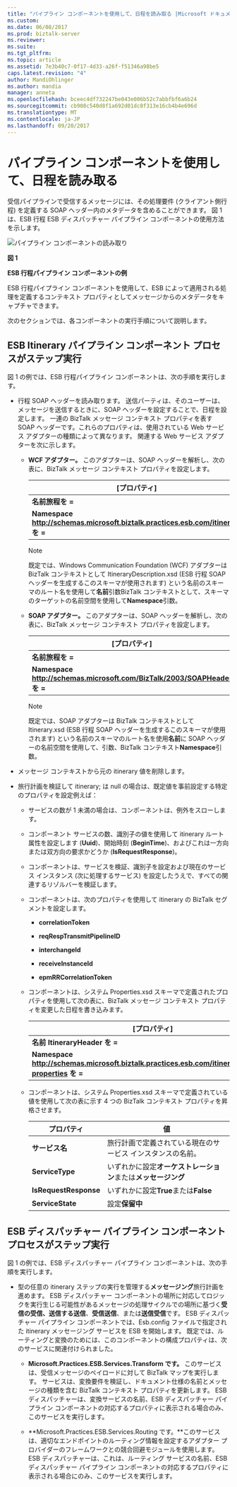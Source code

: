```yaml
---
title: "パイプライン コンポーネントを使用して、日程を読み取る |Microsoft ドキュメント"
ms.custom: 
ms.date: 06/08/2017
ms.prod: biztalk-server
ms.reviewer: 
ms.suite: 
ms.tgt_pltfrm: 
ms.topic: article
ms.assetid: 7e3b40c7-0f17-4d33-a26f-f51346a98be5
caps.latest.revision: "4"
author: MandiOhlinger
ms.author: mandia
manager: anneta
ms.openlocfilehash: bceec4df732247be043e006b52c7abbfbf6a6b24
ms.sourcegitcommit: cb908c540d8f1a692d01dc8f313e16cb4b4e696d
ms.translationtype: MT
ms.contentlocale: ja-JP
ms.lasthandoff: 09/20/2017
---
```

# <a name="using-a-pipeline-component-to-read-an-itinerary"></a>パイプライン コンポーネントを使用して、日程を読み取る
受信パイプラインで受信するメッセージには、その処理要件 (クライアント側行程) を定義する SOAP ヘッダー内のメタデータを含めることができます。 図 1 は、ESB 行程 ESB ディスパッチャー パイプライン コンポーネントの使用方法を示します。  
  
 ![パイプライン コンポーネントの読み取り](../esb-toolkit/media/ch4-pipelinecomponentread.gif "Ch4 PipelineComponentRead")  
  
 **図 1**  
  
 **ESB 行程パイプライン コンポーネントの例**  
  
 ESB 行程パイプライン コンポーネントを使用して、ESB によって適用される処理を定義するコンテキスト プロパティとしてメッセージからのメタデータをキャプチャできます。  
  
 次のセクションでは、各コンポーネントの実行手順について説明します。  
  
## <a name="esb-itinerary-pipeline-component-process-steps"></a>ESB Itinerary パイプライン コンポーネント プロセスがステップ実行  
 図 1 の例では、ESB 行程パイプライン コンポーネントは、次の手順を実行します。  
  
-   行程 SOAP ヘッダーを読み取ります。 送信パーティは、そのユーザーは、メッセージを送信するときに、SOAP ヘッダーを設定することで、日程を設定します。 一連の BizTalk メッセージ コンテキスト プロパティを表す SOAP ヘッダーです。これらのプロパティは、使用されている Web サービス アダプターの種類によって異なります。 関連する Web サービス アダプターを次に示します。  
  
    -   **WCF アダプター。** このアダプターは、SOAP ヘッダーを解析し、次の表に、BizTalk メッセージ コンテキスト プロパティを設定します。  
  
        |[プロパティ]|  
        |----------------|  
        |**名前旅程を =**|  
        |**Namespace http://schemas.microsoft.biztalk.practices.esb.com/itinerary を =**|  
  
        > [!NOTE]
        >  既定では、Windows Communication Foundation (WCF) アダプターは BizTalk コンテキストとして ItineraryDescription.xsd (ESB 行程 SOAP ヘッダーを生成するこのスキーマが使用されます) という名前のスキーマのルート名を使用して**名前**引数BizTalk コンテキストとして、スキーマのターゲットの名前空間を使用して**Namespace**引数。  
  
    -   **SOAP アダプター。** このアダプターは、SOAP ヘッダーを解析し、次の表に、BizTalk メッセージ コンテキスト プロパティを設定します。  
  
        |[プロパティ]|  
        |----------------|  
        |**名前旅程を =**|  
        |**Namespace http://schemas.microsoft.com/BizTalk/2003/SOAPHeader を =**|  
  
        > [!NOTE]
        >  既定では、SOAP アダプターは BizTalk コンテキストとして Itinerary.xsd (ESB 行程 SOAP ヘッダーを生成するこのスキーマが使用されます) という名前のスキーマのルート名を使用**名前**に SOAP ヘッダーの名前空間を使用して、引数、BizTalk コンテキスト**Namespace**引数。  
  
-   メッセージ コンテキストから元の itinerary 値を削除します。  
  
-   旅行計画を検証して itinerary; は null の場合は、既定値を事前設定する特定のプロパティを設定例えば：  
  
    -   サービスの数が 1 未満の場合は、コンポーネントは、例外をスローします。  
  
    -   コンポーネント サービスの数、識別子の値を使用して itinerary ルート属性を設定します (**Uuid**)、開始時刻 (**BeginTime**)、およびこれは一方向または双方向の要求かどうか (**IsRequestResponse**)。  
  
    -   コンポーネントは、サービスを検証、識別子を設定および現在のサービス インスタンス (次に処理するサービス) を設定したうえで、すべての関連するリゾルバーを検証します。  
  
    -   コンポーネントは、次のプロパティを使用して itinerary の BizTalk セグメントを設定します。  
  
        -   **correlationToken**  
  
        -   **reqRespTransmitPipelineID**  
  
        -   **interchangeId**  
  
        -   **receiveInstanceId**  
  
        -   **epmRRCorrelationToken**  
  
    -   コンポーネントは、システム Properties.xsd スキーマで定義されたプロパティを使用して次の表に、BizTalk メッセージ コンテキスト プロパティを変更した日程を書き込みます。  
  
        |[プロパティ]|  
        |----------------|  
        |**名前 ItineraryHeader を =**|  
        |**Namespace http://schemas.microsoft.biztalk.practices.esb.com/itinerary/system-properties を =**|  
  
    -   コンポーネントは、システム Properties.xsd スキーマで定義されている値を使用して次の表に示す 4 つの BizTalk コンテキスト プロパティを昇格させます。  
  
        |プロパティ|値|  
        |--------------|-----------|  
        |**サービス名**|旅行計画で定義されている現在のサービス インスタンスの名前。|  
        |**ServiceType**|いずれかに設定**オーケストレーション**または**メッセージング**|  
        |**IsRequestResponse**|いずれかに設定**True**または**False**|  
        |**ServiceState**|設定**保留中**|  
  
## <a name="esb-dispatcher-pipeline-component-process-steps"></a>ESB ディスパッチャー パイプライン コンポーネント プロセスがステップ実行  
 図 1 の例では、ESB ディスパッチャー パイプライン コンポーネントは、次の手順を実行します。  
  
-   型の任意の itinerary ステップの実行を管理する**メッセージング**旅行計画を進めます。 ESB ディスパッチャー コンポーネントの場所に対応してロジックを実行生じる可能性があるメッセージの処理サイクルでの場所に基づく**受信の受信、送信する送信**、**受信送信**、または**送信受信**です。 ESB ディスパッチャー パイプライン コンポーネントでは、Esb.config ファイルで指定された itinerary メッセージング サービスを ESB を開始します。 既定では、ルーティングと変換のためには、このコンポーネントの構成プロパティは、次のサービスに関連付けられました。  
  
    -   **Microsoft.Practices.ESB.Services.Transform です。** このサービスは、受信メッセージのペイロードに対して BizTalk マップを実行します。 サービスは、変換要件を検証し、ドキュメント仕様の名前とメッセージの種類を含む BizTalk コンテキスト プロパティを更新します。 ESB ディスパッチャーは、変換サービスの名前、ESB ディスパッチャー パイプライン コンポーネントの対応するプロパティに表示される場合のみ、このサービスを実行します。  
  
    -   **Microsoft.Practices.ESB.Services.Routing です。**このサービスは、適切なエンドポイントのルーティング情報を設定するアダプター プロバイダーのフレームワークとの競合回避モジュールを使用します。 ESB ディスパッチャーは、これは、ルーティング サービスの名前、ESB ディスパッチャー パイプライン コンポーネントの対応するプロパティに表示される場合にのみ、このサービスを実行します。